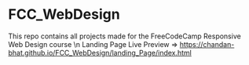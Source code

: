 # FCC_WebDesign
This repo contains all projects made for the FreeCodeCamp Responsive Web Design course \n
Landing Page Live Preview => https://chandan-bhat.github.io/FCC_WebDesign/landing_Page/index.html
